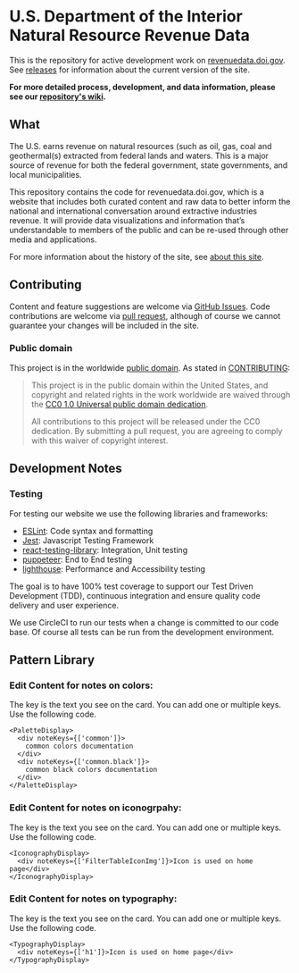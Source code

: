 # U.S. Department of the Interior Natural Resource Revenue Data

This is the repository for active development work on [revenuedata.doi.gov](https://revenuedata.doi.gov). See [releases](https://github.com/ONRR/nrrd/releases) for information about the current version of the site.

**For more detailed process, development, and data information, please see our [repository's wiki](https://github.com/ONRR/nrrd/wiki).**

## What

The U.S. earns revenue on natural resources (such as oil, gas, coal and geothermal(s) extracted from federal lands and waters. This is a major source of revenue for both the federal government, state governments, and local municipalities.

This repository contains the code for revenuedata.doi.gov, which is a website that includes both curated content and raw data to better inform the national and international conversation around extractive industries revenue. It will provide data visualizations and information that’s  understandable to members of the public and can be re-used through other media and applications.

For more information about the history of the site, see [about this site](https://revenuedata.doi.gov/about/).

## Contributing
Content and feature suggestions are welcome via [GitHub Issues](https://github.com/ONRR/nrrd/issues). Code contributions are welcome via [pull request](https://help.github.com/articles/using-pull-requests/), although of course we cannot guarantee your changes will be included in the site.

### Public domain

This project is in the worldwide [public domain](LICENSE.md). As stated in [CONTRIBUTING](CONTRIBUTING.md):

> This project is in the public domain within the United States, and copyright and related rights in the work worldwide are waived through the [CC0 1.0 Universal public domain dedication](https://creativecommons.org/publicdomain/zero/1.0/).
>
> All contributions to this project will be released under the CC0 dedication. By submitting a pull request, you are agreeing to comply with this waiver of copyright interest.

## Development Notes

### Testing 

For testing our website we use the following libraries and frameworks:

 - [ESLint](https://eslint.org/): Code syntax and formatting
 - [Jest](https://jestjs.io/en/): Javascript Testing Framework
 - [react-testing-library](https://testing-library.com/docs/intro): Integration, Unit testing
 - [puppeteer](https://github.com/puppeteer/puppeteer): End to End testing
 - [lighthouse](https://github.com/GoogleChrome/lighthouse): Performance and Accessibility testing

The goal is to have 100% test coverage to support our Test Driven Development (TDD), continuous integration and ensure quality code delivery and user experience.

We use CircleCI to run our tests when a change is committed to our code base. Of course all tests can be run from the development environment. 

## Pattern Library
### Edit Content for notes on colors:
The key is the text you see on the card. You can add one or multiple keys. Use the following code.
```
<PaletteDisplay>
  <div noteKeys={['common']}>
    common colors documentation
  </div>
  <div noteKeys={['common.black']}>
    common black colors documentation
  </div>
</PaletteDisplay>
```
### Edit Content for notes on iconogrpahy:
The key is the text you see on the card. You can add one or multiple keys. Use the following code.
```
<IconographyDisplay>
  <div noteKeys={['FilterTableIconImg']}>Icon is used on home page</div>
</IconographyDisplay>
```
### Edit Content for notes on typography:
The key is the text you see on the card. You can add one or multiple keys. Use the following code.
```
<TypographyDisplay>
  <div noteKeys={['h1']}>Icon is used on home page</div>
</TypographyDisplay>
```